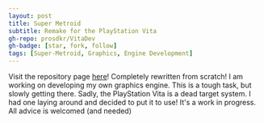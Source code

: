 ```yaml
---
layout: post
title: Super Metroid
subtitle: Remake for the PlayStation Vita
gh-repo: prosdkr/VitaDev
gh-badge: [star, fork, follow]
tags: [Super-Metroid, Graphics, Engine Development]
---
```


Visit the repository page [here](http://www.mhashmi.com/VitaDev)!
Completely rewritten from scratch! I am working on developing my own graphics engine. This is a tough task, but slowly getting there. Sadly, the PlayStation Vita is a dead target system. I had one laying around and decided to put it to use! It's a work in progress. All advice is welcomed (and needed)
